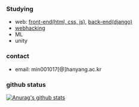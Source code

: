 ### Studying
- web: [front-end(html, css, js)](https://github.com/soom1017/web_application), [back-end(django)](https://github.com/HYU-ICEWALL/2021-1-webStudy/tree/main/leesoomin)
- [webhacking](https://webhacking.kr/)
- ML
- unity

### contact
- email: min001017[@]hanyang.ac.kr

### github status
[![Anurag's github stats](https://github-readme-stats.vercel.app/api?username=soom1017)](https://github.com/anuraghazra/github-readme-stats)
